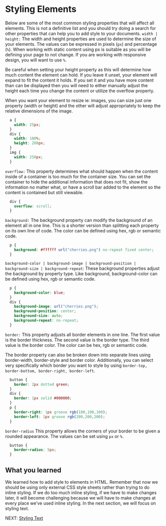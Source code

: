 # Styling Elements

Below are some of the most common styling properties that will affect all elements. This is not a definitive list and you should try doing a search for other properties that can help you to add style to your documents.
```width | height:```
The width and height properties are used to determine the size of your elements. The values can be expressed in pixels (```px```) and percentage (```%```). When working with static content using px is suitable as you will be defining your page to not change. If you are working with responsive design, you will want to use ```%```.

Be careful when setting your height property as this will determine how much content the element can hold. If you leave it unset, your element will expand to fit the content it holds. If you set it and you have more content than can be displayed then you will need to either manually adjust the height each time you change the content or utilize the overflow property.

When you want your element to resize ie: images, you can size just one property (width or height) and the other will adjust appropriately to keep the relative dimensions of the image.

``` css
  a {
    width: 25px;
  }
  div {
    width: 100%;
    height: 200px;
  }
  img {
    width: 250px;
  }
```

```overflow:```
This property determines what should happen when the content inside of a container is too much for the container size. You can set the container to hide the additional information that does not fit, show the information no matter what, or have a scroll bar added to the element so the content is contained but still viewable.

``` css
  div {
    overflow: scroll;
  }
```

```background:```
The background property can modify the background of an element all in one line. This is a shorter version than splitting each property on its own line of code. The color can be defined using hex, rgb or semantic code.

``` css
  p {
    background: #ffffff url("cherries.png") no-repeat fixed center;
  }
 ```

```background-color | background-image | background-position | background-size | background-repeat```:
These background properties adjust the background by property type. Like background, background-color can be defined using hex, rgb or semantic code.

```css
  p {
    background-color: blue;
  }
  div {
    background-image: url("cherries.png");
    background-position: center;
    background-size: auto;
    background-repeat: no-repeat;
  }
```

```border:```
This property adjusts all border elements in one line. The first value is the border thickness. The second value is the border type. The third value is the border color. The color can be hex, rgb or semantic code.

The border property can also be broken down into separate lines using border-width, border-style and border color. Additionally, you can select very specifically which border you want to style by using ```border-top, border-bottom, border-right, border-left```.

```css
  button {
    border: 2px dotted green;
  }
  div {
    border: 1px solid #000000;
  }
  p {
    border-right: 1px groove rgb(100,100,100);
    border-left: 1px groove rgb(200,200,200);
  }
```

```border-radius```
This property allows the corners of your border to be given a rounded appearance. The values can be set using ```px``` or ```%```.

``` css
  button {
    border-radius: 5px;
  }
```

## What you learned

We learned how to add style to elements in HTML. Remember that now we should be using only external CSS style sheets rather than trying to do inline styling. If we do too much inline styling, if we have to make changes later, it will become challenging because we will have to make changes at every place we’ve used inline styling. In the next section, we will focus on styling text.

NEXT: [Styling Text](./styling_text.md)
